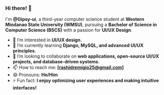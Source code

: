 ### Hi there! 👋

I'm **@Gipsy-ui**, a third-year computer science student at **Western Mindanao State University (WMSU)**, pursuing a **Bachelor of Science in Computer Science (BSCS)** with a passion for **UI/UX Design**.

- 👀 I’m interested in **UI/UX design**.
- 🌱 I’m currently learning **Django, MySQL, and advanced UI/UX principles**.
- 💞️ I’m looking to collaborate on **web applications, open-source UI/UX projects, and database-driven systems**.
- 📫 How to reach me: **[rashidremigio25@gmail.com]**
- 😄 Pronouns: **He/Him**
- ⚡ Fun fact: **I enjoy optimizing user experiences and making intuitive interfaces!**

<!---
Gipsy-ui/Gipsy-ui is a ✨ special ✨ repository because its `README.md` (this file) appears on your GitHub profile.
You can click the Preview link to take a look at your changes.
--->
